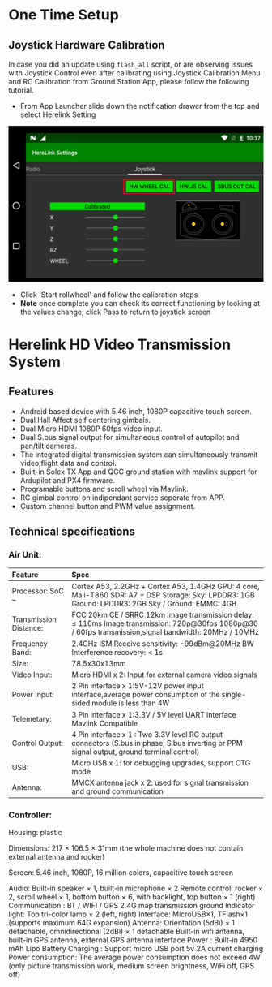# One Time Setup

## Joystick Hardware Calibration

In case you did an update using `flash_all` script, or are observing issues with Joystick Control even after calibrating using Joystick Calibration Menu and RC Calibration from Ground Station App, please follow the following tutorial.

* From App Launcher slide down the notification drawer from the top and select Herelink Setting


![](../.gitbook/assets/hw-wheel-2.jpg)

* Click 'Start rollwheel'  and follow the calibration steps
* **Note** once complete you can check its correct functioning by looking at the values change, click Pass to return to joystick screen


# Herelink HD Video Transmission System


## Features
* Android based device with 5.46 inch, 1080P capacitive touch screen.
* Dual Hall Affect self centering gimbals. 
* Dual Micro HDMI 1080P 60fps video input. 
* Dual S.bus signal output for simultaneous control of autopilot and pan/tilt cameras.
* The integrated digital transmission system can simultaneously transmit video,flight data and control. 
* Built-in Solex TX App and QGC ground station with mavlink support for Ardupilot and PX4 firmware.
* Programable buttons and scroll wheel via Mavlink. 
* RC gimbal control on indipendant service seperate from APP. 
* Custom channel button and PWM value assignment.


## Technical specifications

### Air Unit:

| Feature | Spec |
| :--- | :--- |
|Processor: SoC – | Cortex A53, 2.2GHz + Cortex A53, 1.4GHz GPU: 4 core, Mali-T860 SDR: A7 + DSP Storage: Sky: LPDDR3: 1GB Ground: LPDDR3: 2GB Sky / Ground: EMMC: 4GB |
| Transmission Distance: |  FCC 20km CE / SRRC 12km Image transmission delay: ≤ 110ms Image transmission: 720p@30fps 1080p@30 / 60fps transmission,signal bandwidth: 20MHz / 10MHz |
| Frequency Band: | 2.4GHz ISM Receive sensitivity: -99dBm@20MHz BW Interference recovery: < 1s |
| Size: | 78.5x30x13mm |
| Video Input: | Micro HDMI x 2: Input for external camera video signals |
| Power Input:  | 2 Pin interface x 1:5V-12V power input interface,average power consumption of the single-sided module is less than 4W |
| Telemetary: | 3 Pin interface x 1:3.3V / 5V level UART interface Mavlink Compatible |
| Control Output: |4 Pin interface x 1 : Two 3.3V level RC output connectors (S.bus in phase, S.bus inverting or PPM signal output, ground terminal control) |
| USB: | Micro USB x 1: for debugging upgrades, support OTG mode |
| Antenna: |  MMCX antenna jack x 2: used for signal transmission and ground communication |



### Controller:

Housing: plastic

Dimensions: 217 × 106.5 × 31mm (the whole machine does not contain external antenna and rocker)

Screen: 5.46 inch, 1080P, 16 million colors, capacitive touch screen

Audio: Built-in speaker × 1, built-in microphone × 2
Remote control: rocker × 2, scroll wheel × 1, bottom button × 6, with backlight, top button × 1 (right)
Communication : BT / WIFI / GPS 2.4G map transmission ground
Indicator light: Top tri-color lamp × 2 (left, right)
Interface: MicroUSB×1, TFlash×1 (supports maximum 64G expansion)
Antenna: Orientation (5dBi) × 1 detachable, omnidirectional (2dBi) × 1 detachable
Built-in wifi antenna, built-in GPS antenna, external GPS antenna interface
Power : Built-in 4950 mAh Lipo Battery
Charging : Support micro USB port 5v 2A current charging
Power consumption: The average power consumption does not exceed 4W (only picture transmission work, medium screen brightness, WiFi off, GPS off)
